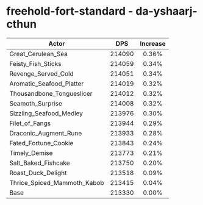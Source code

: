 # freehold-fort-standard - da-yshaarj-cthun
| Actor | DPS | Increase |
|---|:---:|:---:|
|Great_Cerulean_Sea|214090|0.36%|
|Feisty_Fish_Sticks|214059|0.34%|
|Revenge_Served_Cold|214051|0.34%|
|Aromatic_Seafood_Platter|214019|0.32%|
|Thousandbone_Tongueslicer|214012|0.32%|
|Seamoth_Surprise|214008|0.32%|
|Sizzling_Seafood_Medley|213976|0.30%|
|Filet_of_Fangs|213944|0.29%|
|Draconic_Augment_Rune|213933|0.28%|
|Fated_Fortune_Cookie|213843|0.24%|
|Timely_Demise|213773|0.21%|
|Salt_Baked_Fishcake|213750|0.20%|
|Roast_Duck_Delight|213518|0.09%|
|Thrice_Spiced_Mammoth_Kabob|213415|0.04%|
|Base|213330|0.00%|
